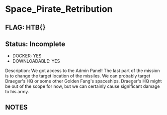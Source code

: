 # Space_Pirate_Retribution

## FLAG: HTB{}

## Status: Incomplete

+ DOCKER: YES
+ DOWNLOADABLE: YES

Description: We got access to the Admin Panel! The last part of the mission is to change the target location of the missiles. We can probably target Draeger's HQ or some other Golden Fang's spaceships. Draeger's HQ might be out of the scope for now, but we can certainly cause significant damage to his army.

## NOTES
